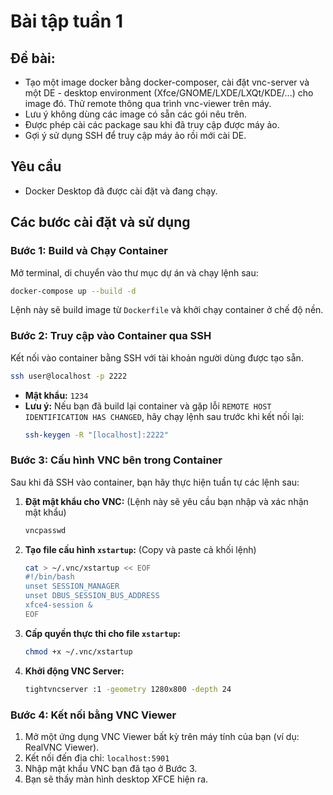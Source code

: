 # Bài tập tuần 1
## Đề bài:
- Tạo một image docker bằng docker-composer, cài đặt vnc-server và một DE - desktop environment (Xfce/GNOME/LXDE/LXQt/KDE/...) cho image đó. Thử remote thông qua trình vnc-viewer trên máy.
- Lưu ý không dùng các image có sẵn các gói nêu trên.
- Được phép cài các package sau khi đã truy cập được máy ảo.
- Gợi ý sử dụng SSH để truy cập máy ảo rồi mới cài DE.

## Yêu cầu

- Docker Desktop đã được cài đặt và đang chạy.

## Các bước cài đặt và sử dụng

### Bước 1: Build và Chạy Container

Mở terminal, di chuyển vào thư mục dự án và chạy lệnh sau:

```bash
docker-compose up --build -d
```

Lệnh này sẽ build image từ `Dockerfile` và khởi chạy container ở chế độ nền.

### Bước 2: Truy cập vào Container qua SSH

Kết nối vào container bằng SSH với tài khoản người dùng được tạo sẵn.

```bash
ssh user@localhost -p 2222
```

- **Mật khẩu:** `1234`
- **Lưu ý:** Nếu bạn đã build lại container và gặp lỗi `REMOTE HOST IDENTIFICATION HAS CHANGED`, hãy chạy lệnh sau trước khi kết nối lại:
  ```bash
  ssh-keygen -R "[localhost]:2222"
  ```

### Bước 3: Cấu hình VNC bên trong Container

Sau khi đã SSH vào container, bạn hãy thực hiện tuần tự các lệnh sau:

1.  **Đặt mật khẩu cho VNC:** (Lệnh này sẽ yêu cầu bạn nhập và xác nhận mật khẩu)
    ```bash
    vncpasswd
    ```

2.  **Tạo file cấu hình `xstartup`:** (Copy và paste cả khối lệnh)
    ```bash
    cat > ~/.vnc/xstartup << EOF
    #!/bin/bash
    unset SESSION_MANAGER
    unset DBUS_SESSION_BUS_ADDRESS
    xfce4-session &
    EOF
    ```

3.  **Cấp quyền thực thi cho file `xstartup`:**
    ```bash
    chmod +x ~/.vnc/xstartup
    ```

4.  **Khởi động VNC Server:**
    ```bash
    tightvncserver :1 -geometry 1280x800 -depth 24
    ```

### Bước 4: Kết nối bằng VNC Viewer

1.  Mở một ứng dụng VNC Viewer bất kỳ trên máy tính của bạn (ví dụ: RealVNC Viewer).
2.  Kết nối đến địa chỉ: `localhost:5901`
3.  Nhập mật khẩu VNC bạn đã tạo ở Bước 3.
4.  Bạn sẽ thấy màn hình desktop XFCE hiện ra.
